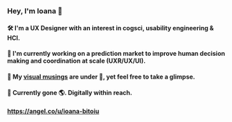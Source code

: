 ### Hey, I'm Ioana :green_heart:

#### :hammer_and_wrench: I'm a UX Designer with an interest in cogsci, usability engineering & HCI.

#### 🔭 I'm currently working on a prediction market to improve human decision making and coordination at scale (UXR/UX/UI). 

#### :art: My [visual musings](https://ioanabitoiu.myportfolio.com/) are under :construction:, yet feel free to take a glimpse.

#### :compass: Currently gone :earth_americas:. Digitally within reach.

#### https://angel.co/u/ioana-bitoiu


<!--
**idre07/idre07** is a ✨ _special_ ✨ repository because its `README.md` (this file) appears on your GitHub profile.

Here are some ideas to get you started:

- 🔭 I’m currently working on ...
- 🌱 I’m currently learning ...
- 👯 I’m looking to collaborate on ...
- 🤔 I’m looking for help with ...
- 💬 Ask me about ...
- 📫 How to reach me: ...
- 😄 Pronouns: ...
- ⚡ Fun fact: ...
-->


